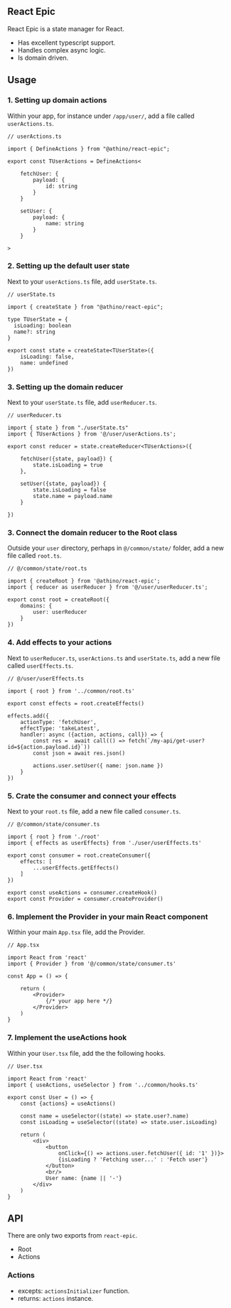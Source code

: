 ## React Epic
React Epic is a state manager for React.
- Has excellent typescript support.
- Handles complex async logic.
- Is domain driven.

## Usage

### 1. Setting up domain actions

Within your app, for instance under `/app/user/`, add a file called `userActions.ts`.

```tsx
// userActions.ts

import { DefineActions } from "@athino/react-epic";

export const TUserActions = DefineActions<

    fetchUser: {
        payload: {
            id: string
        }
    }

    setUser: {
        payload: {
            name: string
        }
    }

>
```

### 2. Setting up the default user state

Next to your `userActions.ts` file, add `userState.ts`.

```tsx
// userState.ts

import { createState } from "@athino/react-epic";

type TUserState = {
  isLoading: boolean
  name?: string
}

export const state = createState<TUserState>({
    isLoading: false,
    name: undefined
})
```


### 3. Setting up the domain reducer

Next to your `userState.ts` file, add `userReducer.ts`.

```tsx
// userReducer.ts

import { state } from "./userState.ts"
import { TUserActions } from '@/user/userActions.ts';

export const reducer = state.createReducer<TUserActions>({

    fetchUser({state, payload}) {
        state.isLoading = true
    },

    setUser({state, payload}) {
        state.isLoading = false
        state.name = payload.name
    }

})
```

### 3. Connect the domain reducer to the Root class

Outside your `user` directory, perhaps in `@/common/state/` folder, add a new file called `root.ts`.

```tsx
// @/common/state/root.ts

import { createRoot } from '@athino/react-epic';
import { reducer as userReducer } from '@/user/userReducer.ts';

export const root = createRoot({
    domains: {
        user: userReducer
    }
})
```

### 4. Add effects to your actions

Next to `userReducer.ts`, `userActions.ts` and `userState.ts`, add a new file called `userEffects.ts`.

```tsx
// @/user/userEffects.ts

import { root } from '../common/root.ts'

export const effects = root.createEffects()

effects.add({
    actionType: 'fetchUser',
    effectType: 'takeLatest',
    handler: async ({action, actions, call}) => {
        const res =  await call(() => fetch(`/my-api/get-user?id=${action.payload.id}`))
        const json = await res.json()

        actions.user.setUser({ name: json.name })
    }
})
```

### 5. Crate the consumer and connect your effects

Next to your `root.ts` file, add a new file called `consumer.ts`.

```tsx
// @/common/state/consumer.ts

import { root } from './root'
import { effects as userEffects} from './user/userEffects.ts'

export const consumer = root.createConsumer({
    effects: [
        ...userEffects.getEffects()
    ]
})

export const useActions = consumer.createHook()
export const Provider = consumer.createProvider()
```

### 6. Implement the Provider in your main React component

Within your main `App.tsx` file, add the Provider.

```tsx
// App.tsx

import React from 'react'
import { Provider } from '@/common/state/consumer.ts'

const App = () => {

    return (
        <Provider>
            {/* your app here */}
        </Provider>
    )
}
```

### 7. Implement the useActions hook

Within your `User.tsx` file, add the the following hooks.

```tsx
// User.tsx

import React from 'react'
import { useActions, useSelector } from '../common/hooks.ts'

export const User = () => {
    const {actions} = useActions()

    const name = useSelector((state) => state.user?.name)
    const isLoading = useSelector((state) => state.user.isLoading)

    return (
        <div>
            <button
                onClick={() => actions.user.fetchUser({ id: '1' })}>
                {isLoading ? 'Fetching user...' : 'Fetch user'}
            </button>
            <br/>
            User name: {name || '-'}
        </div>
    )
}
```

## API

There are only two exports from `react-epic`.
- Root
- Actions

### Actions
- excepts: `actionsInitializer` function.
- returns: `actions` instance.
